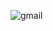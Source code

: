 ![gmail](https://user-images.githubusercontent.com/68664399/91715546-d05d8d80-ebc8-11ea-821f-1a29a3fdf17c.png)
